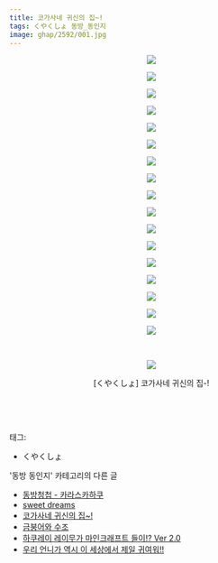 ```yaml
---
title: 코가사네 귀신의 집~!
tags: くやくしょ 동방_동인지
image: ghap/2592/001.jpg
---
```

<div class="article">
<p style="text-align: center; clear: none; float: none;"><img src="{{ site.nasurl }}/ghap/2592/001.jpg"/></p>
<p style="text-align: center; clear: none; float: none;"><img src="{{ site.nasurl }}/ghap/2592/002.jpg"/></p>
<p style="text-align: center; clear: none; float: none;"><img src="{{ site.nasurl }}/ghap/2592/003.jpg"/></p>
<p style="text-align: center; clear: none; float: none;"><img src="{{ site.nasurl }}/ghap/2592/004.jpg"/></p>
<p style="text-align: center; clear: none; float: none;"><img src="{{ site.nasurl }}/ghap/2592/005.jpg"/></p>
<p style="text-align: center; clear: none; float: none;"><img src="{{ site.nasurl }}/ghap/2592/006.jpg"/></p>
<p style="text-align: center; clear: none; float: none;"><img src="{{ site.nasurl }}/ghap/2592/007.jpg"/></p>
<p style="text-align: center; clear: none; float: none;"><img src="{{ site.nasurl }}/ghap/2592/008.jpg"/></p>
<p style="text-align: center; clear: none; float: none;"><img src="{{ site.nasurl }}/ghap/2592/009.jpg"/></p>
<p style="text-align: center; clear: none; float: none;"><img src="{{ site.nasurl }}/ghap/2592/010.jpg"/></p>
<p style="text-align: center; clear: none; float: none;"><img src="{{ site.nasurl }}/ghap/2592/011.jpg"/></p>
<p style="text-align: center; clear: none; float: none;"><img src="{{ site.nasurl }}/ghap/2592/012.jpg"/></p>
<p style="text-align: center; clear: none; float: none;"><img src="{{ site.nasurl }}/ghap/2592/013.jpg"/></p>
<p style="text-align: center; clear: none; float: none;"><img src="{{ site.nasurl }}/ghap/2592/014.jpg"/></p>
<p style="text-align: center; clear: none; float: none;"><img src="{{ site.nasurl }}/ghap/2592/015.jpg"/></p>
<p style="text-align: center; clear: none; float: none;"><img src="{{ site.nasurl }}/ghap/2592/016.jpg"/></p>
<p style="text-align: center; clear: none; float: none;"><img src="{{ site.nasurl }}/ghap/2592/017.jpg"/></p>
<p style="text-align: center; clear: none; float: none;"><br/></p>
<p style="text-align: center; clear: none; float: none;"><img src="{{ site.nasurl }}/ghap/2592/018.jpg"/></p>
<p style="text-align: center; clear: none; float: none;">[くやくしょ] 코가사네 귀신의 집-!</p>
<p style="text-align: center; clear: none; float: none;"><br/></p>
<p><br/></p>
</div><div class="tagTrail">
<p>태그: </p>
<ul>
<li>くやくしょ</li>
</ul>
</div><div class="another">
<p>'동방 동인지' 카테고리의 다른 글</p>
<ul>
<li><a href="/2016-10-15-ghap_2594">동방청첩 - 카라스카하쿠</a></li>
<li><a href="/2016-10-15-ghap_2593">sweet dreams</a></li>
<li><a href="/2016-10-15-ghap_2592">코가사네 귀신의 집~!</a></li>
<li><a href="/2016-10-15-ghap_2590">금붕어와 수조</a></li>
<li><a href="/2016-10-15-ghap_2589">하쿠레이 레이무가 마인크래프트 들이!? Ver 2.0</a></li>
<li><a href="/2016-10-14-ghap_2588">우리 언니가 역시 이 세상에서 제일 귀여워!!</a></li>
</ul>
</div><div class="cb_module cb_fluid">
<div class="cb_wrt cb_profile">
</div><!-- commentList close -->
</div>